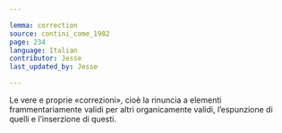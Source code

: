 ```yaml
---

lemma: correction
source: contini_come_1982
page: 234
language: Italian
contributor: Jesse
last_updated_by: Jesse

---
```


Le vere e proprie «correzioni», cioè la rinuncia a elementi frammentariamente validi per altri organicamente validi, l’espunzione di quelli e l’inserzione di questi.
